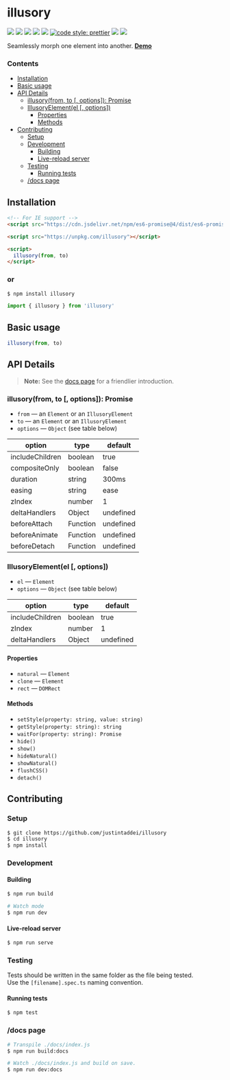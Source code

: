 # illusory <!-- omit in toc -->

![](https://img.shields.io/github/workflow/status/justintaddei/illusory/Tests/master?logo=github)
![](https://img.shields.io/github/issues-raw/justintaddei/illusory.svg?style=flat)
![](https://img.shields.io/npm/v/illusory.svg?style=flat)
![](https://img.shields.io/npm/dt/illusory.svg?style=flat)
![](https://img.shields.io/npm/l/illusory.svg?style=flat)
[![code style: prettier](https://img.shields.io/badge/code_style-prettier-ff69b4.svg?style=flat)](https://github.com/prettier/prettier)
![](https://img.shields.io/github/languages/top/justintaddei/illusory.svg?colorB=blue&style=flat)
![](https://img.shields.io/badge/status-awesome-red.svg?style=flat)

Seamlessly morph one element into another. [**Demo**](https://justintaddei.github.io/illusory/)

### Contents

- [Installation](#installation)
- [Basic usage](#basic-usage)
- [API Details](#api-details)
  - [illusory(from, to [, options]): Promise](#illusoryfrom-to--options-promise)
  - [IllusoryElement(el [, options])](#illusoryelementel--options)
    - [Properties](#properties)
    - [Methods](#methods)
- [Contributing](#contributing)
  - [Setup](#setup)
  - [Development](#development)
    - [Building](#building)
    - [Live-reload server](#live-reload-server)
  - [Testing](#testing)
    - [Running tests](#running-tests)
  - [/docs page](#docs-page)

## Installation

```html
<!-- For IE support -->
<script src="https://cdn.jsdelivr.net/npm/es6-promise@4/dist/es6-promise.auto.min.js"></script>

<script src="https://unpkg.com/illusory"></script>

<script>
  illusory(from, to)
</script>
```

### or <!-- omit in toc -->

```sh
$ npm install illusory
```

```js
import { illusory } from 'illusory'
```


## Basic usage

```js
illusory(from, to)
```


## API Details
> **Note:** See the [docs page](https://justintaddei.github.io/illusory/) for a friendlier introduction.


### illusory(from, to [, options]): Promise

- `from` — an `Element` or an `IllusoryElement`
- `to` — an `Element` or an `IllusoryElement`
- `options` — `Object` (see table below)

| option          | type     | default   |
| --------------- | -------- | --------- |
| includeChildren | boolean  | true      |
| compositeOnly   | boolean  | false     |
| duration        | string   | 300ms     |
| easing          | string   | ease      |
| zIndex          | number   | 1         |
| deltaHandlers   | Object   | undefined |
| beforeAttach    | Function | undefined |
| beforeAnimate   | Function | undefined |
| beforeDetach    | Function | undefined |

### IllusoryElement(el [, options])

- `el` — `Element`
- `options` — `Object` (see table below)

| option          | type    | default   |
| --------------- | ------- | --------- |
| includeChildren | boolean | true      |
| zIndex          | number  | 1         |
| deltaHandlers   | Object  | undefined |

#### Properties

- `natural` — `Element`
- `clone` — `Element`
- `rect` — `DOMRect`
  
#### Methods

- `setStyle(property: string, value: string)`
- `getStyle(property: string): string`
- `waitFor(property: string): Promise`
- `hide()`
- `show()`
- `hideNatural()`
- `showNatural()`
- `flushCSS()`
- `detach()`


## Contributing

### Setup
```sh
$ git clone https://github.com/justintaddei/illusory
$ cd illusory
$ npm install
```

### Development

#### Building
```sh
$ npm run build

# Watch mode
$ npm run dev
```

#### Live-reload server
```sh
$ npm run serve
```

### Testing

Tests should be written in the same folder as the file being tested.  
Use the `[filename].spec.ts` naming convention.

#### Running tests

```sh
$ npm test
```

### /docs page

```sh
# Transpile ./docs/index.js
$ npm run build:docs

# Watch ./docs/index.js and build on save.
$ npm run dev:docs
```
